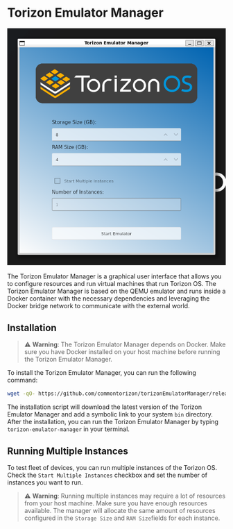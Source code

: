 # Torizon Emulator Manager

![](.doc/image.png)

The Torizon Emulator Manager is a graphical user interface that allows you to configure resources and run virtual machines that run Torizon OS. The Torizon Emulator Manager is based on the QEMU emulator and runs inside a Docker container with the necessary dependencies and leveraging the Docker bridge network to communicate with the external world.

## Installation

> ⚠️ **Warning**: The Torizon Emulator Manager depends on Docker. Make sure you have Docker installed on your host machine before running the Torizon Emulator Manager.

To install the Torizon Emulator Manager, you can run the following command:

```bash
wget -qO- https://github.com/commontorizon/torizonEmulatorManager/releases/download/0.0.4/install.sh | bash
```

The installation script will download the latest version of the Torizon Emulator Manager and add a symbolic link to your system `bin` directory. After the installation, you can run the Torizon Emulator Manager by typing `torizon-emulator-manager` in your terminal.

## Running Multiple Instances

To test fleet of devices, you can run multiple instances of the Torizon OS. Check the `Start Multiple Instances` checkbox and set the number of instances you want to run.

> ⚠️ **Warning**: Running multiple instances may require a lot of resources from your host machine. Make sure you have enough resources available. The manager will allocate the same amount of resources configured in the `Storage Size` and `RAM Size`fields for each instance.
